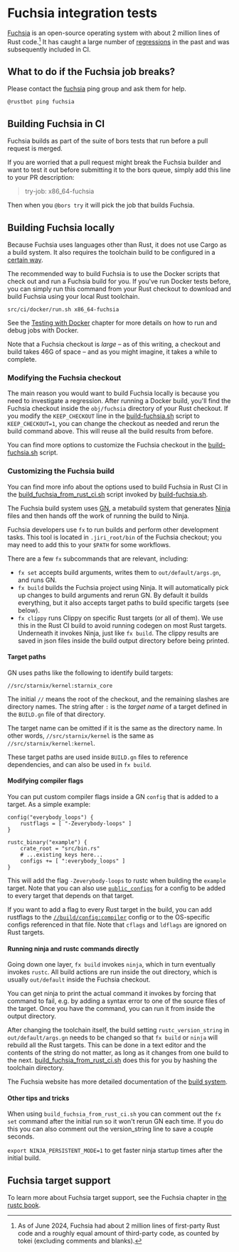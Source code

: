 # Fuchsia integration tests

[Fuchsia](https://fuchsia.dev) is an open-source operating system with about 2
million lines of Rust code.[^loc] It has caught a large number of [regressions]
in the past and was subsequently included in CI.

## What to do if the Fuchsia job breaks?

Please contact the [fuchsia][fuchsia-ping] ping group and ask them for help.

```text
@rustbot ping fuchsia
```

## Building Fuchsia in CI

Fuchsia builds as part of the suite of bors tests that run before a pull request
is merged.

If you are worried that a pull request might break the Fuchsia builder and want
to test it out before submitting it to the bors queue, simply add this line to
your PR description:

> try-job: x86_64-fuchsia

Then when you `@bors try` it will pick the job that builds Fuchsia.

## Building Fuchsia locally

Because Fuchsia uses languages other than Rust, it does not use Cargo as a build
system. It also requires the toolchain build to be configured in a [certain
way][build-toolchain].

The recommended way to build Fuchsia is to use the Docker scripts that check out
and run a Fuchsia build for you. If you've run Docker tests before, you can
simply run this command from your Rust checkout to download and build Fuchsia
using your local Rust toolchain.

```
src/ci/docker/run.sh x86_64-fuchsia
```

See the [Testing with Docker](../docker.md) chapter for more details on how to run
and debug jobs with Docker.

Note that a Fuchsia checkout is *large* – as of this writing, a checkout and
build takes 46G of space – and as you might imagine, it takes a while to
complete.

### Modifying the Fuchsia checkout

The main reason you would want to build Fuchsia locally is because you need to
investigate a regression. After running a Docker build, you'll find the Fuchsia
checkout inside the `obj/fuchsia` directory of your Rust checkout.  If you
modify the `KEEP_CHECKOUT` line in the [build-fuchsia.sh] script to
`KEEP_CHECKOUT=1`, you can change the checkout as needed and rerun the build
command above. This will reuse all the build results from before.

You can find more options to customize the Fuchsia checkout in the
[build-fuchsia.sh] script.

### Customizing the Fuchsia build

You can find more info about the options used to build Fuchsia in Rust CI in the
[build_fuchsia_from_rust_ci.sh] script invoked by [build-fuchsia.sh].

The Fuchsia build system uses [GN], a metabuild system that generates [Ninja]
files and then hands off the work of running the build to Ninja.

Fuchsia developers use `fx` to run builds and perform other development tasks.
This tool is located in `.jiri_root/bin` of the Fuchsia checkout; you may need
to add this to your `$PATH` for some workflows.

There are a few `fx` subcommands that are relevant, including:

- `fx set` accepts build arguments, writes them to `out/default/args.gn`, and
  runs GN.
- `fx build` builds the Fuchsia project using Ninja. It will automatically pick
  up changes to build arguments and rerun GN. By default it builds everything,
  but it also accepts target paths to build specific targets (see below).
- `fx clippy` runs Clippy on specific Rust targets (or all of them). We use this
  in the Rust CI build to avoid running codegen on most Rust targets. Underneath
  it invokes Ninja, just like `fx build`. The clippy results are saved in json
  files inside the build output directory before being printed.

#### Target paths

GN uses paths like the following to identify build targets:

```
//src/starnix/kernel:starnix_core
```

The initial `//` means the root of the checkout, and the remaining slashes are
directory names. The string after `:` is the _target name_ of a target defined
in the `BUILD.gn` file of that directory.

The target name can be omitted if it is the same as the directory name. In other
words, `//src/starnix/kernel` is the same as `//src/starnix/kernel:kernel`.

These target paths are used inside `BUILD.gn` files to reference dependencies,
and can also be used in `fx build`.

#### Modifying compiler flags

You can put custom compiler flags inside a GN `config` that is added to a
target. As a simple example:

```
config("everybody_loops") {
    rustflags = [ "-Zeverybody-loops" ]
}

rustc_binary("example") {
    crate_root = "src/bin.rs"
    # ...existing keys here...
    configs += [ ":everybody_loops" ]
}
```

This will add the flag `-Zeverybody-loops` to rustc when building the `example`
target. Note that you can also use [`public_configs`] for a config to be added
to every target that depends on that target.

If you want to add a flag to every Rust target in the build, you can add
rustflags to the [`//build/config:compiler`] config or to the OS-specific
configs referenced in that file. Note that `cflags` and `ldflags` are ignored on
Rust targets.

#### Running ninja and rustc commands directly

Going down one layer, `fx build` invokes `ninja`, which in turn eventually
invokes `rustc`. All build actions are run inside the out directory, which is
usually `out/default` inside the Fuchsia checkout.

You can get ninja to print the actual command it invokes by forcing that command
to fail, e.g. by adding a syntax error to one of the source files of the target.
Once you have the command, you can run it from inside the output directory.

After changing the toolchain itself, the build setting `rustc_version_string` in
`out/default/args.gn` needs to be changed so that `fx build` or `ninja` will
rebuild all the Rust targets. This can be done in a text editor and the contents
of the string do not matter, as long as it changes from one build to the next.
[build_fuchsia_from_rust_ci.sh] does this for you by hashing the toolchain
directory.

The Fuchsia website has more detailed documentation of the [build system].

#### Other tips and tricks

When using `build_fuchsia_from_rust_ci.sh` you can comment out the `fx set`
command after the initial run so it won't rerun GN each time. If you do this you
can also comment out the version_string line to save a couple seconds.

`export NINJA_PERSISTENT_MODE=1` to get faster ninja startup times after the
initial build.

## Fuchsia target support

To learn more about Fuchsia target support, see the Fuchsia chapter in [the
rustc book][platform-support].

[regressions]: https://gist.github.com/tmandry/7103eba4bd6a6fb0c439b5a90ae355fa
[build-toolchain]: https://fuchsia.dev/fuchsia-src/development/build/rust_toolchain
[build-fuchsia.sh]: https://github.com/rust-lang/rust/blob/221e2741c39515a5de6da42d8c76ee1e132c2c74/src/ci/docker/host-x86_64/x86_64-fuchsia/build-fuchsia.sh
[build_fuchsia_from_rust_ci.sh]: https://cs.opensource.google/fuchsia/fuchsia/+/main:scripts/rust/build_fuchsia_from_rust_ci.sh?q=build_fuchsia_from_rust_ci&ss=fuchsia
[platform-support]: https://doc.rust-lang.org/nightly/rustc/platform-support/fuchsia.html
[GN]: https://gn.googlesource.com/gn/+/main#gn
[Ninja]: https://ninja-build.org/
[`public_configs`]: https://gn.googlesource.com/gn/+/main/docs/reference.md#var_public_configs
[`//build/config:compiler`]: https://cs.opensource.google/fuchsia/fuchsia/+/main:build/config/BUILD.gn;l=121;drc=c26c473bef93b33117ae417893118907a026fec7
[build system]: https://fuchsia.dev/fuchsia-src/development/build/build_system
[fuchsia-ping]: ../../notification-groups/fuchsia.md

[^loc]: As of June 2024, Fuchsia had about 2 million lines of first-party Rust
code and a roughly equal amount of third-party code, as counted by tokei
(excluding comments and blanks).
